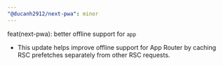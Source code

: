 ```yaml
---
"@ducanh2912/next-pwa": minor
---
```


feat(next-pwa): better offline support for `app`

- This update helps improve offline support for App Router by caching RSC prefetches separately from other RSC requests.
